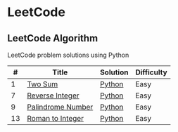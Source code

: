 # LeetCode

## LeetCode Algorithm

LeetCode problem solutions using Python

| #  | Title                                                                 | Solution                                           | Difficulty |
|----|-----------------------------------------------------------------------|----------------------------------------------------|------------|
| 1  | [Two Sum](https://leetcode.com/problems/two-sum/)                     | [Python](./Algorithms/Python/two_sum.py)           | Easy       |
| 7  | [Reverse Integer](https://leetcode.com/problems/reverse-integer/)     | [Python](./Algorithms/Python/reverse_integer.py)   | Easy       |
| 9  | [Palindrome Number](https://leetcode.com/problems/palindrome-number/) | [Python](./Algorithms/Python/palindrome_number.py) | Easy       |
| 13 | [Roman to Integer](https://leetcode.com/problems/roman-to-integer/)   | [Python](./Algorithms/Python/roman_to_integer.py)  | Easy       |

